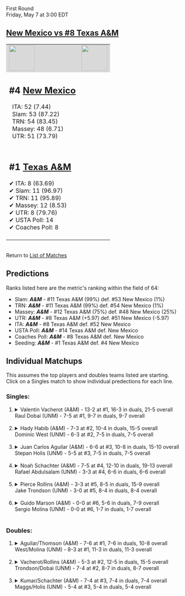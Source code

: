 First Round  
Friday, May 7 at 3:00 EDT
## [New Mexico vs #8 Texas A&M](https://www.ncaa.com/game/5833377) 

<table>  
<tr style="background-color: #d9d9d9 !important"><td><a href="#"><img src="https://www.ncaa.com/sites/default/files/images/logos/schools/t/texas-am.70.png" width="70" height="70" /></a></td><td><a href="#"><img src="https://www.ncaa.com/sites/default/files/images/logos/schools/n/new-mexico.70.png" width="70" height="70" /></a></td></tr>
<tr><td>  

<h2>#4 <a href="#">New Mexico</a></h2>  
&nbsp; ITA: 52 (7.44)<br>  
&nbsp; Slam: 53 (87.22)<br>  
&nbsp; TRN: 54 (83.45)<br>  
&nbsp; Massey: 48 (6.71)<br>  
&nbsp; UTR: 51 (73.79)<br>  
<br>  

</td><td>  
<tr><td>  

<h2>#1 <a href="#">Texas A&M</a></h2>  
&#10004; ITA: 8 (63.69)<br>  
&#10004; Slam: 11 (96.97)<br>  
&#10004; TRN: 11 (95.89)<br>  
&#10004; Massey: 12 (8.53)<br>  
&#10004; UTR: 8 (79.76)<br>  
&#10004; USTA Poll: 14<br>  
&#10004; Coaches Poll: 8<br>  
<br>  

</td><td>  
</table>  


<br>Return to [List of Matches](../index.md)  

## Predictions  

Ranks listed here are the metric's ranking within the field of 64:  
- Slam: ***A&M*** - #11 Texas A&M (99%) def. #53 New Mexico (1%)  
- TRN: ***A&M*** - #11 Texas A&M (99%) def. #54 New Mexico (1%)  
- Massey: ***A&M*** - #12 Texas A&M (75%) def. #48 New Mexico (25%)  
- UTR: ***A&M*** - #8 Texas A&M (+5.97) def. #51 New Mexico (-5.97)  
- ITA: ***A&M*** - #8 Texas A&M def. #52 New Mexico  
- USTA Poll: ***A&M*** - #14 Texas A&M def. New Mexico  
- Coaches Poll: ***A&M*** - #8 Texas A&M def. New Mexico  
- Seeding: ***A&M*** - #1 Texas A&M def. #4 New Mexico  

## Individual Matchups  
This assumes the top players and doubles teams listed are starting.  
Click on a Singles match to show individual predections for each line.  
### Singles:  

<ol>
<li><details>
<summary markdown="span">Valentin Vacherot (A&M) - 13-2 at #1, 16-3 in duals, 21-5 overall<br>Raul Dobai (UNM) - 7-5 at #1, 9-7 in duals, 9-7 overall</summary>
<h4>Predictions</h4><ul>
<li>Slam: <b><i>A&M</i></b> - Vacherot (91%) def. Dobai (9%)</li>  
<li>TRN: <b><i>A&M</i></b> - Vacherot (95%) def. Dobai (5%)</li>  
<li>Massey: <b><i>A&M</i></b> - Vacherot (75%) def. Dobai (25%)</li>  
<li>UTR: <b><i>A&M</i></b> - Vacherot (92%) def. Dobai (8%)</li>  
<li>ITA: <b><i>A&M</i></b> - Vacherot (51.31) def. Dobai (2.42)</li>  
</ul></details>&nbsp;</li>
<li><details>
<summary markdown="span">Hady Habib (A&M) - 7-3 at #2, 10-4 in duals, 15-5 overall<br>Dominic West (UNM) - 6-3 at #2, 7-5 in duals, 7-5 overall</summary>
<h4>Predictions</h4><ul>
<li>Slam: <b><i>A&M</i></b> - Habib (95%) def. West (5%)</li>  
<li>TRN: <b><i>A&M</i></b> - Habib (98%) def. West (2%)</li>  
<li>Massey: <b><i>A&M</i></b> - Habib (75%) def. West (25%)</li>  
<li>UTR: <b><i>A&M</i></b> - Habib (93%) def. West (7%)</li>  
<li>ITA: <b><i>A&M</i></b> - Habib (54.57) def. West (2.18)</li>  
</ul></details>&nbsp;</li>
<li><details>
<summary markdown="span">Juan Carlos Aguilar (A&M) - 6-6 at #3, 10-8 in duals, 15-10 overall<br>Stepan Holis (UNM) - 5-5 at #3, 7-5 in duals, 7-5 overall</summary>
<h4>Predictions</h4><ul>
<li>Slam: <b><i>A&M</i></b> - Aguilar (93%) def. Holis (7%)</li>  
<li>TRN: <b><i>A&M</i></b> - Aguilar (96%) def. Holis (4%)</li>  
<li>Massey: <b><i>A&M</i></b> - Aguilar (75%) def. Holis (25%)</li>  
<li>UTR: <b><i>A&M</i></b> - Aguilar (93%) def. Holis (7%)</li>  
<li>ITA: <b><i>A&M</i></b> - Aguilar (23.98) def. Holis (2.18)</li>  
</ul></details>&nbsp;</li>
<li><details>
<summary markdown="span">Noah Schachter (A&M) - 7-5 at #4, 12-10 in duals, 19-13 overall<br>Rafael Abdulsalam (UNM) - 3-3 at #4, 6-6 in duals, 6-6 overall</summary>
<h4>Predictions</h4><ul>
<li>Slam: <b><i>A&M</i></b> - Schachter (94%) def. Abdulsalam (6%)</li>  
<li>TRN: <b><i>A&M</i></b> - Schachter (96%) def. Abdulsalam (4%)</li>  
<li>Massey: <b><i>A&M</i></b> - Schachter (75%) def. Abdulsalam (25%)</li>  
<li>UTR: <b><i>A&M</i></b> - Schachter (92%) def. Abdulsalam (8%)</li>  
<li>ITA: <b><i>A&M</i></b> - Schachter (6.58) def. Abdulsalam (1.72)</li>  
</ul></details>&nbsp;</li>
<li><details>
<summary markdown="span">Pierce Rollins (A&M) - 3-3 at #5, 8-5 in duals, 15-9 overall<br>Jake Trondson (UNM) - 3-0 at #5, 8-4 in duals, 8-4 overall</summary>
<h4>Predictions</h4><ul>
<li>Slam: <b><i>A&M</i></b> - Rollins (96%) def. Trondson (4%)</li>  
<li>TRN: <b><i>A&M</i></b> - Rollins (98%) def. Trondson (2%)</li>  
<li>Massey: <b><i>A&M</i></b> - Rollins (75%) def. Trondson (25%)</li>  
<li>UTR: <b><i>A&M</i></b> - Rollins (95%) def. Trondson (5%)</li>  
<li>ITA: <b><i>A&M</i></b> - Rollins (5.08) def. Trondson (2.42)</li>  
</ul></details>&nbsp;</li>
<li><details>
<summary markdown="span">Guido Marson (A&M) - 0-0 at #6, 5-6 in duals, 7-9 overall<br>Sergio Molina (UNM) - 0-0 at #6, 1-7 in duals, 1-7 overall</summary>
<h4>Predictions</h4><ul>
<li>Slam: <b><i>A&M</i></b> - Marson (93%) def. Molina (7%)</li>  
<li>TRN: <b><i>A&M</i></b> - Marson (98%) def. Molina (2%)</li>  
<li>Massey: <b><i>A&M</i></b> - Marson (75%) def. Molina (25%)</li>  
<li>UTR: <b><i>A&M</i></b> - Marson (91%) def. Molina (9%)</li>  
<li>ITA: <b><i>A&M</i></b> - Marson (1.86) def. Molina (0.00)</li>  
</ul></details>&nbsp;</li>
</ol>

### Doubles:  

<ol>
<li><details>
<summary markdown="span">Aguilar/Thomson (A&M) - 7-6 at #1, 7-6 in duals, 10-8 overall<br>West/Molina (UNM) - 8-3 at #1, 11-3 in duals, 11-3 overall</summary>
<br>Sorry, we don't have any metrics for doubles matches</details>&nbsp;</li>
<li><details>
<summary markdown="span">Vacherot/Rollins (A&M) - 5-3 at #2, 12-5 in duals, 15-5 overall<br>Trondson/Dobai (UNM) - 7-4 at #2, 8-7 in duals, 8-7 overall</summary>
<br>Sorry, we don't have any metrics for doubles matches</details>&nbsp;</li>
<li><details>
<summary markdown="span">Kumar/Schachter (A&M) - 7-4 at #3, 7-4 in duals, 7-4 overall<br>Maggs/Holis (UNM) - 5-4 at #3, 5-4 in duals, 5-4 overall</summary>
<br>Sorry, we don't have any metrics for doubles matches</details>&nbsp;</li>
</ol>